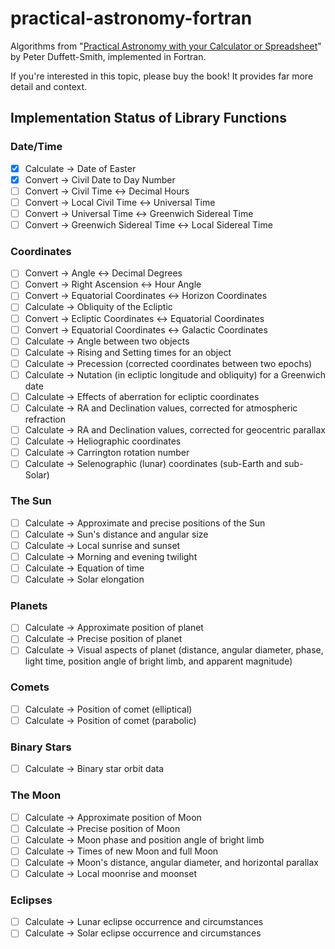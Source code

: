 # practical-astronomy-fortran

Algorithms from "[Practical Astronomy with your Calculator or Spreadsheet](https://www.amazon.com/Practical-Astronomy-your-Calculator-Spreadsheet/dp/1108436072)" by Peter Duffett-Smith, implemented in Fortran.

If you're interested in this topic, please buy the book! It provides far more detail and context.

## Implementation Status of Library Functions

### Date/Time

- [x] Calculate -> Date of Easter
- [x] Convert -> Civil Date to Day Number
- [ ] Convert -> Civil Time <-> Decimal Hours
- [ ] Convert -> Local Civil Time <-> Universal Time
- [ ] Convert -> Universal Time <-> Greenwich Sidereal Time
- [ ] Convert -> Greenwich Sidereal Time <-> Local Sidereal Time

### Coordinates

- [ ] Convert -> Angle <-> Decimal Degrees
- [ ] Convert -> Right Ascension <-> Hour Angle
- [ ] Convert -> Equatorial Coordinates <-> Horizon Coordinates
- [ ] Calculate -> Obliquity of the Ecliptic
- [ ] Convert -> Ecliptic Coordinates <-> Equatorial Coordinates
- [ ] Convert -> Equatorial Coordinates <-> Galactic Coordinates
- [ ] Calculate -> Angle between two objects
- [ ] Calculate -> Rising and Setting times for an object
- [ ] Calculate -> Precession (corrected coordinates between two epochs)
- [ ] Calculate -> Nutation (in ecliptic longitude and obliquity) for a Greenwich date
- [ ] Calculate -> Effects of aberration for ecliptic coordinates
- [ ] Calculate -> RA and Declination values, corrected for atmospheric refraction
- [ ] Calculate -> RA and Declination values, corrected for geocentric parallax
- [ ] Calculate -> Heliographic coordinates
- [ ] Calculate -> Carrington rotation number
- [ ] Calculate -> Selenographic (lunar) coordinates (sub-Earth and sub-Solar)

### The Sun

- [ ] Calculate -> Approximate and precise positions of the Sun
- [ ] Calculate -> Sun's distance and angular size
- [ ] Calculate -> Local sunrise and sunset
- [ ] Calculate -> Morning and evening twilight
- [ ] Calculate -> Equation of time
- [ ] Calculate -> Solar elongation

### Planets

- [ ] Calculate -> Approximate position of planet
- [ ] Calculate -> Precise position of planet
- [ ] Calculate -> Visual aspects of planet (distance, angular diameter, phase, light time, position angle of bright limb, and apparent magnitude)

### Comets

- [ ] Calculate -> Position of comet (elliptical)
- [ ] Calculate -> Position of comet (parabolic)

### Binary Stars

- [ ] Calculate -> Binary star orbit data

### The Moon

- [ ] Calculate -> Approximate position of Moon
- [ ] Calculate -> Precise position of Moon
- [ ] Calculate -> Moon phase and position angle of bright limb
- [ ] Calculate -> Times of new Moon and full Moon
- [ ] Calculate -> Moon's distance, angular diameter, and horizontal parallax
- [ ] Calculate -> Local moonrise and moonset

### Eclipses

- [ ] Calculate -> Lunar eclipse occurrence and circumstances
- [ ] Calculate -> Solar eclipse occurrence and circumstances
